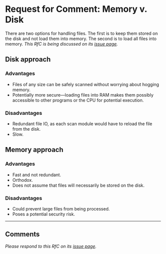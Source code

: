 # Request for Comment: Memory v. Disk
There are two options for handling files. The first is to keep them stored on the disk and not load them into memory. The second is to load all files into memory. *This RfC is being discussed on its [issue page](https://github.com/milesmcc/ArmorLib/issues/2).*

## Disk approach
### Advantages
* Files of any size can be safely scanned without worrying about hogging memory.
* Potentially more secure—loading files into RAM makes them possibly accessible to other programs or the CPU for potential execution.

### Disadvantages
* Redundant file IO, as each scan module would have to reload the file from the disk.
* Slow.

## Memory approach
### Advantages
* Fast and not redundant.
* Orthodox.
* Does not assume that files will necessarily be stored on the disk.

### Disadvantages
* Could prevent large files from being processed.
* Poses a potential security risk.

---

## Comments
*Please respond to this RfC on its [issue page](https://github.com/milesmcc/ArmorLib/issues/2).*
